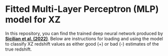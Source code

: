 # Fitted Multi-Layer Perceptron (MLP) model for XZ

In this repository, you can find the trained deep neural network produced by [**Sicilian et al. (2022)**](https://arxiv.org/abs/2203.13825). Below are instructions for loading and using the model to classify XZ redshift values as either good (+) or bad (-) estimates of the true redshift.


